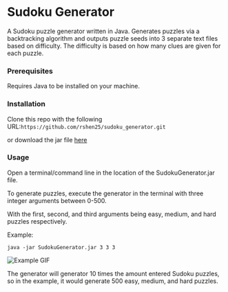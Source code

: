 # Sudoku Generator
A Sudoku puzzle generator written in Java. Generates puzzles via a backtracking algorithm and 
outputs puzzle seeds into 3 separate text files based on difficulty. The difficulty is based on 
how many clues are given for each puzzle.

### Prerequisites
Requires Java to be installed on your machine.

### Installation
Clone this repo with the following URL:`https://github.com/rshen25/sudoku_generator.git`

or download the jar file <a href="https://github.com/rshen25/sudoku_generator/raw/master/SudokuGenerator.jar">here</a>

### Usage
Open a terminal/command line in the location of the SudokuGenerator.jar file.

To generate puzzles, execute the generator in the terminal with three integer arguments between 0-500. 

With the first, second, and third arguments being easy, medium, and hard puzzles respectively.

Example:
```
java -jar SudokuGenerator.jar 3 3 3
```

![Example GIF](http://g.recordit.co/tsd9Lrvr53.gif)

The generator will generator 10 times the amount entered Sudoku puzzles, so in the example, it would
generate 500 easy, medium, and hard puzzles.

